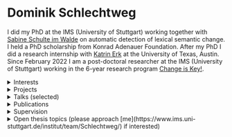 # Dominik Schlechtweg

I did my PhD at the IMS (University of Stuttgart) working together with [Sabine Schulte im Walde](https://www.ims.uni-stuttgart.de/en/institute/team/Schulte-im-Walde-00001/) on automatic detection of lexical semantic change. I held a PhD scholarship from Konrad Adenauer Foundation. After my PhD I did a research internship with [Katrin Erk](https://www.katrinerk.com/) at the University of Texas, Austin. Since February 2022 I am a post-doctoral researcher at the IMS (University of Stuttgart) working in the 6-year research program [Change is Key!](https://www.ims.uni-stuttgart.de/forschung/projekte/change-is-key/).
<details>
<summary>Interests</summary>

- optimization of human text data annotation processes  
- automation of lexicographic processes  
- application of lexical semantic computational models  
- statistical modeling of word meaning  

</details>
<details>
<summary>Projects</summary>

- **Word Usage Graphs** represent usages of a word as nodes in a graph which are connected by weighted edges representing (human-annotated) semantic proximity.  
    [[blog]](https://blog.junge-sprachwissenschaft.de/2021/08/01/Schlechtweg-DURel-Annotation-Tool.html) [[link]](https://www.ims.uni-stuttgart.de/data/wugs)
- **DURel Annotation Tool** to obtain word usage graphs from human annotations  
  [[slides]](publications/210503-durel-slides.pdf)  [[poster]](publications/210516-poster-durel-tool.pdf)  [[blog]](https://blog.junge-sprachwissenschaft.de/2021/08/01/Schlechtweg-DURel-Annotation-Tool.html) [[link]](https://www.ims.uni-stuttgart.de/data/durel-tool)
- **LSCDiscovery: A shared task on semantic change discovery and detection in Spanish**  
 [[pdf]](https://aclanthology.org/2022.lchange-1.16/)    [[link]](https://fdzr.github.io/lscdiscovery/)
- **SemEval-2020 Task 1: Unsupervised Lexical Semantic Change Detection**  
 [[pdf]](https://www.aclweb.org/anthology/2020.semeval-1.1/)  [[slides]](publications/201027-semeval-slides.pdf)   
- **Workshop on Empirical Studies of Word Sense Divergences across Language Varieties**  
    [[link]](https://www.ims.uni-stuttgart.de/events/dgfs-20-ws/)

</details>
<details>
<summary>Talks (selected)</summary>

- **DURel Annotation Tool - Prospects on a Workbench for Lexicographers**.  
Talk at Kick-Off Event of the RJ Research Program "Change is Key!", Gothenburg, September 8th, 2022.  
 [[slides]](publications/220908-slides-durel-tool.pdf)   [[link]](https://www.changeiskey.org/talk/kick-off-conference-day/)
- **Human and Computational Measurement of Lexical Semantic Change**.  
Keynote Talk at 3rd Workshop on Computational Detection of Language Change 2022 @ ACL, Dublin, May 26th, 2022.  
 [[slides]](publications/220324-thesis-slides.pdf)   [[link]](https://languagechange.org/events/2022-acl-lchange/)
- **Human and Computational Measurement of Lexical Semantic Change**.  
PhD Defense Talk at IMS, University of Stuttgart, March 24th, 2022.  
 [[slides]](publications/220324-thesis-slides.pdf)   
- **DURel Annotation Tool**.  
Talk at StuTS 69 + TaCoS 2021 (Online), May 9th, 2021.  
 [[slides]](publications/210503-durel-slides.pdf)  [[poster]](publications/210516-poster-durel-tool.pdf)  [[blog]](https://blog.junge-sprachwissenschaft.de/2021/08/01/Schlechtweg-DURel-Annotation-Tool.html) [[link]](https://talks.stuts.de/en/stuts69/public/events/512)
- **State-of-the-art models in lexical semantic change detection**.  
Invited Talk at SFB-TRR 161 (University of Konstanz), January 18th, 2021.  
 [[slides]](publications/210118-sota-lscd-slides.pdf)   [[link]](https://www.sfbtrr161.de/newsandpress/events_sfbtrr161/)
- **Sparse Usage Graphs as Model for Word Meaning in Context**.  
Keynote Talk at 2nd Workshop on Computational Detection of Language Change 2020, University of Gothenburg, November 25th, 2020.  
 [[slides]](publications/201125-wugs-slides.pdf)   [[link]](https://languagechange.org/events/2020-sltc-lcworkshop/)
- **Efficient Manual Word Sense Clustering on Historical Corpora**.  
Invited Talk at The Alan Turing Institute (London), November 11th, 2019.  
- **Second-order Co-occurrence Sensitivity of Skip-Gram with Negative Sampling**.  
Invited Talk at CIS, LMU Munich, July 24th, 2019.  
 [[slides]](publications/190723-slides-second-order.pdf)   [[link]](https://www.cis.uni-muenchen.de/~fraser/topics_nlp_2019_SS/)
- **A Wind of Change: Detecting and Evaluating Lexical Semantic Change across Times and Domains**.  
Invited Talk at University of Helsinki, February 10th, 2019.  
 [[slides]](publications/190626-slides-woc.pdf)   [[link]](https://www.helsinki.fi/en/helsinki-centre-for-digital-humanities/workshop-on-lexical-semantic-change)
- **Comparing Annotation Frameworks for Lexical Semantic Change**.  
Talk at 1st Workshop on Computational Detection of Language Change 2018, University of Gothenburg, November 7th, 2018.  
 [[slides]](https://spraakbanken.gu.se/sites/spraakbanken.gu.se/files/181107-compare-annot.pdf)   
- **Problems of DURel annotation measures for semantic change**.  
Talk at SemRel research group at IMS, University of Stuttgart, February 1st, 2018.  
 [[slides]](publications/180201-problems-slides.pdf)   

</details>
<details>
<summary>Publications</summary>

- **LSCDiscovery: A shared task on semantic change discovery and detection in Spanish**. 2022.  
Frank D. Zamora-Reina, Felipe Bravo-Marquez, Dominik Schlechtweg  
 Proceedings of the 3rd International Workshop on Computational Approaches to Historical Language Change  
 [[pdf]](https://aclanthology.org/2022.lchange-1.16/)  [[slides]](publications/220527-slides-lscdiscovery.pdf)     [[bib]](publications/bib/Zamora2022lscd.bib) 
- **DiaWUG: A Dataset for Diatopic Lexical Semantic Variation in Spanish**. 2022.  
Gioia Baldissin, Dominik Schlechtweg, Sabine Schulte im Walde  
 Proceedings of the 13th Language Resources and Evaluation Conference  
 [[pdf]](https://aclanthology.org/2022.lrec-1.278/)  [[slides]](publications/220607-diawug-slides.pdf)  [[poster]](publications/220615-diawug-poster.pdf)  [[video]](https://s3.eu-west-2.wasabisys.com/lrec2022/posters/1029.mp4)   [[bib]](publications/bib/Baldissin2022diawug.bib) 
- **Modeling Sense Structure in Word Usage Graphs with the Weighted Stochastic Block Model**. 2021.  
Dominik Schlechtweg, Enrique Castaneda, Jonas Kuhn, Sabine Schulte im Walde  
 Proceedings of *SEM 2021: The Tenth Joint Conference on Lexical and Computational Semantics, 241-251  
 [[pdf]](https://aclanthology.org/2021.starsem-1.23)  [[slides]](publications/210717-wsbm-slides.pdf)  [[poster]](publications/210717-wsbm-poster.pdf)  [[video]](https://www.youtube.com/watch?v=72guBe0gzCA)   [[bib]](publications/bib/Schlechtweg2021wsbm.bib) 
- **Lexical Semantic Change Discovery**. 2021.  
Sinan Kurtyigit, Maike Park, Dominik Schlechtweg, Jonas Kuhn, Sabine Schulte im Walde  
 Proceedings of the 59th Annual Meeting of the Association for Computational Linguistics and the 11th International Joint Conference on Natural Language Processing (Volume 1: Long Papers)  
 [[pdf]](https://aclanthology.org/2021.acl-long.543/)  [[slides]](publications/210707-discovery-slides.pdf)   [[video]](https://underline.io/lecture/25774-lexical-semantic-change-discovery)   [[bib]](publications/bib/Kurtyigit2021discovery.bib) 
- **More than just Frequency? Demasking Unsupervised Hypernymy Prediction Methods**. 2021.  
Thomas Bott, Dominik Schlechtweg, Sabine Schulte im Walde  
 Proceedings of the Joint Conference of the 59th Annual Meeting of the Association for Computational Linguistics and the 11th International Joint Conference on Natural Language Processing (Findings)  
 [[pdf]](https://aclanthology.org/2021.findings-acl.16/)      [[bib]](publications/bib/Bott2021frequency.bib) 
- **Regression Analysis of Lexical and Morpho-Syntactic Properties of Kiezdeutsch**. 2021.  
Diego Frassinelli, Gabriella Lapesa, Reem Alatrash, Dominik Schlechtweg, Sabine Schulte im Walde  
 Proceedings of the Eighth Workshop on NLP for Similar Languages, Varieties and Dialects, 21-27  
 [[pdf]](https://www.aclweb.org/anthology/2021.vardial-1.3)      [[bib]](publications/bib/frassinelli-etal-2021-regression.bib) 
- **DWUG: A large Resource of Diachronic Word Usage Graphs in Four Languages**. 2021.  
Dominik Schlechtweg, Nina Tahmasebi, Simon Hengchen, Haim Dubossarsky, Barbara McGillivray  
 Proceedings of the 2021 Conference on Empirical Methods in Natural Language Processing, 7079-7091  
 [[pdf]](https://aclanthology.org/2021.emnlp-main.567)  [[slides]](publications/211009-dwug-slides.pdf)  [[poster]](publications/211013-dwug-poster.pdf)  [[video]](https://underline.io/lecture/37260-dwug-a-large-resource-of-diachronic-word-usage-graphs-in-four-languages)  [[blog]](https://blog.junge-sprachwissenschaft.de/2021/08/01/Schlechtweg-DURel-Annotation-Tool.html)  [[bib]](publications/bib/Schlechtweg2021dwug.bib) 
- **Explaining and Improving BERT Performance on Lexical Semantic Change Detection**. 2021.  
Severin Laicher, Sinan Kurtyigit, Dominik Schlechtweg, Jonas Kuhn, Sabine Schulte im Walde  
 Proceedings of the 16th Conference of the European Chapter of the Association for Computational Linguistics: Student Research Workshop, 192-202  
 [[pdf]](https://aclanthology.org/2021.eacl-srw.25)   [[poster]](publications/210410-explaining-poster.pdf)    [[bib]](publications/bib/Laicher2021explaining.bib) 
- **Effects of Pre- and Post-Processing on type-based Embeddings in Lexical Semantic Change Detection**. 2021.  
Jens Kaiser, Sinan Kurtyigit, Serge Kotchourko, Dominik Schlechtweg  
 Proceedings of the 16th Conference of the European Chapter of the Association for Computational Linguistics: Main Volume, 125-137  
 [[pdf]](https://aclanthology.org/2021.eacl-main.10)   [[poster]](publications/210410-effects-poster.pdf)  [[video]](https://www.virtual2021.eacl.org/paper_main.65.html)   [[bib]](publications/bib/Kaiser2021effects.bib) 
- **Challenges for Computational Lexical Semantic Change**. 2021.  
Simon Hengchen, Nina Tahmasebi, Dominik Schlechtweg, Haim Dubossarsky  
 Computational Approaches to Semantic Change  
 [[pdf]](https://arxiv.org/abs/2101.07668v1)      [[bib]](publications/bib/hengchen2021challenges.bib) 
- **CL-IMS @ DIACR-Ita: Volente o Nolente: BERT does not outperform SGNS on Semantic Change Detection**. 2020.  
Severin Laicher, Gioia Baldissin, Enrique Castaneda, Dominik Schlechtweg, Sabine Schulte im Walde  
 Proceedings of the 7th evaluation campaign of Natural Language Processing and Speech tools for Italian (EVALITA 2020)  
 [[pdf]](https://arxiv.org/abs/2011.07247)      [[bib]](publications/bib/laicher-etal-2020-volente.bib) 
- **OP-IMS @ DIACR-Ita: Back to the Roots: SGNS+OP+CD still rocks Semantic Change Detection**. 2020.  
Jens Kaiser, Dominik Schlechtweg, Sabine Schulte im Walde  
 Proceedings of the 7th evaluation campaign of Natural Language Processing and Speech tools for Italian (EVALITA 2020)  
 [[pdf]](https://arxiv.org/abs/2011.03258)  [[slides]](publications/201216-slides-opims.pdf)   [[video]](https://vimeo.com/487845549)   [[bib]](publications/bib/kaiser-etal-2020-roots.bib) *Winning Submission!*
- **SemEval-2020 Task 1: Unsupervised Lexical Semantic Change Detection**. 2020.  
Dominik Schlechtweg, Barbara McGillivray, Simon Hengchen, Haim Dubossarsky, Nina Tahmasebi  
 Proceedings of the 14th International Workshop on Semantic Evaluation  
 [[pdf]](https://www.aclweb.org/anthology/2020.semeval-1.1/)  [[slides]](publications/201027-semeval-slides.pdf)   [[video]](https://languagechange.org/events/2020-semeval-2020-task1/semeval_task1.mp4)   [[bib]](publications/bib/schlechtweg-etal-2020-semeval.bib) 
- **IMS at SemEval-2020 Task 1: How low can you go? Dimensionality in Lexical Semantic Change Detection**. 2020.  
Jens Kaiser, Dominik Schlechtweg, Sean Papay, Sabine Schulte im Walde  
 Proceedings of the 14th International Workshop on Semantic Evaluation  
 [[pdf]](https://arxiv.org/abs/2008.03164)      [[bib]](publications/bib/kaiser-etal-2020-IMS.bib) 
- **CCOHA: Clean Corpus of Historical American English**. 2020.  
Reem Alatrash, Dominik Schlechtweg, Jonas Kuhn, Sabine Schulte im Walde  
 Proceedings of the 12th Language Resources and Evaluation Conference, 6958-6966  
 [[pdf]](https://www.aclweb.org/anthology/2020.lrec-1.859)      [[bib]](publications/bib/alatrash-etal-2020-ccoha.bib) 
- **Shared Task: Lexical Semantic Change Detection in German**. 2020.  
Adnan Ahmad, Kiflom Desta, Fabian Lang, Dominik Schlechtweg  
 CoRR  
 [[pdf]](https://arxiv.org/abs/2001.07786)      [[bib]](publications/bib/AhmadEtal2020.bib) 
- **Predicting Degrees of Technicality in Automatic Terminology Extraction**. 2020.  
Anna Hätty, Dominik Schlechtweg, Michael Dorna, Sabine Schulte im Walde  
 Proceedings of the 58th Annual Meeting of the Association for Computational Linguistics  
 [[pdf]](https://www.aclweb.org/anthology/2020.acl-main.258/)    [[video]](https://slideslive.com/38928698/predicting-degrees-of-technicality-in-automatic-terminology-extraction)   [[bib]](publications/bib/haetty-etal-2020-technicality.bib) 
- **Simulating Lexical Semantic Change from Sense-Annotated Data**. 2020.  
Dominik Schlechtweg, Sabine Schulte im Walde  
 The Evolution of Language: Proceedings of the 13th International Conference (EvoLang13)  
 [[pdf]](http://brussels.evolang.org/proceedings/paper.html?nr=9)      [[bib]](publications/bib/schlechtweg-walde-2020.bib) 
- **Time-Out: Temporal Referencing for Robust Modeling of Lexical Semantic Change**. 2019.  
Haim Dubossarsky, Simon Hengchen, Nina Tahmasebi, Dominik Schlechtweg  
 Proceedings of the 57th Annual Meeting of the Association for Computational Linguistics, 457-470  
 [[pdf]](https://www.aclweb.org/anthology/P19-1044/)   [[poster]](https://languagechange.org/ACL-poster-Dubossarsky_A0_poster.pdf)    [[bib]](publications/bib/Dubossarskyetal19.bib) 
- **Second-order Co-occurrence Sensitivity of Skip-Gram with Negative Sampling**. 2019.  
Dominik Schlechtweg, Cennet Oguz, Sabine Schulte im Walde  
 Proceedings of the 2019 ACL Workshop BlackboxNLP: Analyzing and Interpreting Neural Networks for NLP, 24-30  
 [[pdf]](https://www.aclweb.org/anthology/W19-4803/)   [[poster]](publications/190729-poster-socssgns.pdf)    [[bib]](publications/bib/Schlechtwegetal19SecondOrder.bib) 
- **A Wind of Change: Detecting and Evaluating Lexical Semantic Change across Times and Domains**. 2019.  
Dominik Schlechtweg, Anna Hätty, Marco del Tredici, Sabine Schulte im Walde  
 Proceedings of the 57th Annual Meeting of the Association for Computational Linguistics, 732-746  
 [[pdf]](https://www.aclweb.org/anthology/P19-1072/)  [[slides]](publications/190626-slides-woc.pdf)  [[poster]](publications/190729-poster-woc.pdf)    [[bib]](publications/bib/Schlechtwegetal19.bib) 
- **SURel: A Gold Standard for Incorporating Meaning Shifts into Term Extraction**. 2019.  
Anna Hätty, Dominik Schlechtweg, Sabine Schulte im Walde  
 Proceedings of the 8th Joint Conference on Lexical and Computational Semantics, 1-8  
 [[pdf]](https://www.aclweb.org/anthology/S19-1001/)      [[bib]](publications/bib/haettySurel-2019.bib) 
- **Diachronic Usage Relatedness (DURel): A Framework for the Annotation of Lexical Semantic Change**. 2018.  
Dominik Schlechtweg, Sabine Schulte im Walde, Stefanie Eckmann  
 Proceedings of the 2018 Conference of the North American Chapter  of the Association for Computational Linguistics: Human Language Technologies, 169-174  
 [[pdf]](https://www.aclweb.org/anthology/N18-2027/)  [[slides]](publications/171121-durel-slides.pdf)  [[poster]](publications/180528-durel-poster.pdf)    [[bib]](publications/bib/Schlechtwegetal18.bib) 
- **Distribution-based prediction of the degree of grammaticalization for German prepositions**. 2018.  
Dominik Schlechtweg, Sabine Schulte im Walde  
 The Evolution of Language: Proceedings of the 12th International Conference (EVOLANGXII)  
 [[pdf]](https://arxiv.org/abs/1804.06719)      [[bib]](publications/bib/SchlechtwegWalde18.bib) 
- **Hypernyms under Siege: Linguistically-motivated Artillery for Hypernymy Detection**. 2017.  
Vered Shwartz, Enrico Santus, Dominik Schlechtweg  
 Proceedings of the 15th Conference of the European Chapter of the Association for Computational Linguistics, Valencia, Spain, 65-75  
 [[pdf]](https://www.aclweb.org/anthology/E17-1007/)      [[bib]](publications/bib/Shwartz2017.bib) 
- **German in Flux: Detecting Metaphoric Change via Word Entropy**. 2017.  
Dominik Schlechtweg, Stefanie Eckmann, Enrico Santus, Sabine Schulte im Walde, Daniel Hole  
 Proceedings of the 21st Conference on Computational Natural Language Learning, 354-367  
 [[pdf]](https://www.aclweb.org/anthology/K17-1036/)      [[bib]](publications/bib/schlechtweg-EtAl-2017-CoNLL.bib) 
- **Exploitation of Co-reference in Distributional Semantics**. 2016.  
Dominik Schlechtweg  
 Proceedings of the Tenth International Conference on Language Resources and Evaluation (LREC 2016)  
 [[pdf]](https://aclanthology.org/L16-1022/)      [[bib]](publications/bib/schlechtweg16.bib) 

</details>
<details>
<summary>Supervision</summary>

- Reem Alatrash  
**Computational Analysis of Syntactic and Semantic Variation in Kiezdeutsch** (Master thesis).  
  [[slides]](publications/200115-kiezdeutsch-slides.pdf)   
- Tejaswi Choppa  
**Organization of human annotation processes** (Student researcher).  
- Gioia Baldissin  
**Unsupervised detection of diatopic lexical semantic variation in Spanish** (Master thesis).  
  [[slides]](publications/220607-diawug-slides.pdf)   
- Pedro G. Bascoy  
**DURel Annotation Tool** (Student researcher).  
    [[link]](https://www.ims.uni-stuttgart.de/data/durel-tool)
- Christian Bartsch  
**Predicting Synchronic and Diachronic Semantic Generality with Models of Hypernymy** (Bachelor thesis).  
- Thomas Bott  
**Unsupervised Models of Hypernymy for German Subordinate Noun Phrases** (Bachelor thesis).  
  [[slides]](publications/211214-demasking-slides.pdf)   
- Andres Cabero  
**Computational annotators of semantic proximity** (Student researcher).  
- Enrique Castaneda  
**Efficient Online Word-Sense Clustering on Human Relatedness Judgments** (Bachelor thesis).  
- Nishan Chatterjee  
**DURel Annotation Tool** (Student researcher).  
    [[link]](https://www.ims.uni-stuttgart.de/data/durel-tool)
- Vaibhav Jain  
**Historical Word Sense Induction** (Internship).  
- Jens Kaiser  
**Dimensionality and Noise in Models of Semantic Change Detection** (Bachelor thesis).  
 [[pdf]](https://elib.uni-stuttgart.de/handle/11682/11202)    
- Serge Kotchourko  
**Optimizing Human Annotation of Word Usage Graphs in a Realistic Simulation Environment** (Bachelor thesis).  
  [[slides]](publications/211206-simul-slides.pdf)   
- Sinan Kurtyigit  
**Lexical Semantic Change Discovery** (Bachelor thesis).  
 [[pdf]](https://elib.uni-stuttgart.de/handle/11682/11558)  [[slides]](publications/211201-discovery-slides.pdf)   
- Severin Laicher  
**Historical Word Sense Clustering with Deep Contextualised Word Embeddings** (Bachelor thesis).  
  [[slides]](publications/200924-historical-slides.pdf)   
- Frank David Zamora Reina  
**Lexical Semantic Change Detection in Spanish** (PhD thesis).  
- Benjamin Tunc  
**Optimierung von Clustering von Wortverwendungsgraphen** (Bachelor thesis).  
 [[pdf]](https://elib.uni-stuttgart.de/handle/11682/11923)  [[slides]](publications/211201-optimierung-wugs.pdf)   
- Lukas Theuer Linke  
**Visualization of Word Usage Graphs** (Bachelor thesis).  
- Nash Whaley  
**Standardization of semantic annotation processes** (Student researcher).  
- Tuo Zhang  
**Automating computational annotation of semantic proximity** (Student researcher).  

</details>
<details>
<summary>Open thesis topics (please approach [me](https://www.ims.uni-stuttgart.de/institut/team/Schlechtweg/) if interested)</summary>

- **Detection of ambiguous word usages**  
Many word usages are ambiguous. Often such usages are are regarded as noise and removed from datasets. However, in lexicographic analysis such usages represent rather interesting cases, as they may be instances of a new sense. The student shall review relevant literature, define an ambiguity detection task and use recent word sense annotation [datasets](https://www.ims.uni-stuttgart.de/data/wugs) and evaluate models on these tasks. The best models shall be implemented as annotators for an online system.<br> Primary references: [P1](https://www.jair.org/index.php/jair/article/view/12752), [P2](https://thesai.org/Publications/ViewPaper?Volume=9&Issue=11&Code=IJACSA&SerialNo=49), [P3](https://medium.com/swlh/a-simple-guide-on-using-bert-for-text-classification-bbf041ac8d04)<br> Secondary references: [S1](https://journals.sagepub.com/doi/abs/10.1177/15257401040250020401?journalCode=cdqc), [S2](https://link.springer.com/article/10.1007/s10515-019-00261-7), [S3](https://www.researchgate.net/publication/344459371_Detecting_Indonesian_ambiguous_sentences_using_Boyer-Moore_algorithm), [S4](https://nlp4re.github.io/2020/reqeval.html)
- **Detection of semantic variation and sense number in word usage samples**  
Detecting the semantic variation in word usage samples is not a usual NLP task. However, semantic variation is a useful input to lexicographic analysis, where it can be used as a starting point to discover words with new senses. The student shall proceed by reviewing the literature on semantic variation, defining various tasks based on different measures of semantic variation (e.g. number of senses or average semantic proximity), and adapting and evaluate Word-in-Context models on these tasks [P3]. The best models shall be implemented as annotators for an online system.<br> Primary references: [P1](https://aclanthology.org/N18-2027/), [P2](https://aclanthology.org/2020.semeval-1.4/), [P3](https://www.dialog-21.ru/media/5491/arefyevnplusetal133.pdf)<br> Secondary references: [S1](https://onlinelibrary.wiley.com/doi/full/10.1111/cogs.12943)
- **Detection of non-recorded word senses**  
Dictionaries cover the senses of words at a particular point of time. When a word gains a new sense in a speaker community, its dictionary entry may become outdated. Lexicographers regularly check dictionaries for such outdated entries. The aim of the thesis will be to discover outdated dictionary entries in a modern German or Swedish dictionary by comparing target word usages from modern reference corpora to dictionary entries for the target word. The basic task to solve will be to decide whether the sense of a given word usage is covered by any of the dictionary entries or not. The main difficulty will be that a dictionary entry provides only limited information, which is not sufficient to train a standard Word Sense Disambiguation (WSD) system (sometimes only one example sentence besides the sense definition). Possible solutions shall be explored and tested, including zero-shot WSD systems [P1], unsupervised Word Sense Induction systems [P4] and unsupervised Lexical Semantic Change Detection systems [P5].<br> Primary references: [P1](https://aclanthology.org/P19-1568/), [P2](https://aclanthology.org/N06-1017/), [P3](https://aclanthology.org/2021.naacl-main.142/), [P4](https://aclanthology.org/D18-1523/), [P5](https://aclanthology.org/2021.acl-long.543/)<br> Secondary references: [S1](https://aclanthology.org/C04-1177/)
- **Detection of sense-representative uses in word usage samples**  
Word senses can be seen as sets of word uses with similar meanings. For the purpose of human annotation of these word senses or their description in dictionaries it can be helpful to pick representative uses from each word sense cluster, and even more helpful to do this automatically. Such a representative use should fulfill requirements such as clarity, non-ambiguity and agreement between annotators. I am not aware of any systematic approaches to automatically detect sense-representative word uses. The process of the thesis shall be to review literature, define the concept of sense-representativeness, create a small data set, define a task on the data set, define models for the task based on WSI and to evaluate these models on the task. The starting point can be the existing [RefWUG](https://www.ims.uni-stuttgart.de/data/wugs) data set using sense-representative uses, and data sets for graded word sense annotation, such as [DWUG LA](https://zenodo.org/record/5255228) and [WSsim](http://www.dianamccarthy.co.uk/downloads/WordMeaningAnno2012/).
- **Detection of annotation bots for semantic annotation systems**  
Online annotation services have the problem that automatic annotation bots imitate humans to create a large number of "fake" annotations generating large revenues for the attacker. The aim of the thesis will be to detect such annotation bots in the [DURel annotation tool](https://www.ims.uni-stuttgart.de/data/durel-tool) by analysing output of human and computational annotators. The outcome shall be an automatic detection mechanism in the DURel tool.
- **Implementation of computational annotators for lexicographic tasks**  
A number of lexical semantic NLP tasks are relevant for lexicography, amongst them the [Word-in-Context](https://aclanthology.org/N19-1128/) task asking to predict whether two uses of a word have the same meaning and the [Lexical Semantic Change Detection](https://aclanthology.org/2020.semeval-1.1/) task asking to predict whether two time-specific samples of uses have the same sense distribution. The aim of the thesis is to implement and evaluate simple and robust computational models for a range of lexicography-related semantic tasks (see open topics below), to integrate these into an online interface for lexicographic analysis and to evaluate the usefulness of the models for everyday lexicography.
- **Open topics on computational lexical semantics and lexicography**  
Any topic of your choice with regard the below-mentioned lexical semantic tasks:<br> <br> *Use-level*<br> - Word Sense Induction (WSI), based on WiC annotation<br> - Word Sense Disambiguation (WSD)<br> - Lexical Replacement Annotation<br> - Abstractness Level Annotation<br> - Sentiment Level Annotation<br> - Ambiguity Annotation<br> <br> *Use-pair-level*<br> - Semantic Proximity Annotation (aka Word-in-Context, WiC)<br> - Semantic Relation Annotation (SRA)<br> <br> *Lemma-level*:<br> - Lexical Semantic Change Detection (LSCD), based on WSI or WSD<br> - Number of Senses Detection, based on WSI or WSD<br> - Change Type Detection, based on WSI or WSD + SRA<br> <br> *Sense-level*:<br> - Detection of Sense-Representative Uses, based on WSI or WSD<br> - Generation of Sense Descriptions, based on WSI or WSD<br> <br>
- **Prediction explanation for Lexical Semantic Change Detection**  
The [LSCDBenchmark](https://github.com/Garrafao/LSCDBenchmark) implements various automatic models of Lexical Semantic Change Detection to predict binary or graded change labels for target words from their uses from different time periods. However, historical linguists are not only interested in the question *whether* a word changed, but also *how* it changed [[1]](https://arxiv.org/abs/2101.07668v1). The aim of the thesis is to derive descriptions of the senses which were lost/gained or changed in frequency from model predictions, to detect sense/change representative uses and information on the semantic relation of old and new senses.
- **Annotation disagreement detection in Word Usage Graphs**  
Traditionally, annotator disagreements have been regarded as noise and were removed from data sets, but [recent approaches](https://pure.itu.dk/portal/en/publications/learning-from-disagreement-a-survey) try to treat disagreements as signal, using them for model training. Word sense annotation is an annotation task yielding comparably low inter-annotator agreement. The aim of the thesis is to analyze disagreements in recent word sense annotation [datasets](https://www.ims.uni-stuttgart.de/data/wugs) representing uses of a word as nodes in a graph which are connected by weighted edges representing (human-annotated) semantic proximity. These can be clustered to infer word senses on the graph. The thesis shall examine how annotator disagreements can be detected an how they can be exploited to [infer word senses on the annotated graphs](https://aclanthology.org/2021.emnlp-main.567/).
- **Adjustment of sense granularity for clustering on Word Usage Graphs**  
[Word Usage Graphs](https://www.ims.uni-stuttgart.de/data/wugs) represent uses of a word as nodes in a graph which are connected by weighted edges representing (human-annotated) semantic proximity. These can be clustered to infer word senses on the graph. Adjusting parameters on existing clustering approaches should allow to infer word senses of varying granularity. The process of the thesis shall be to review literature on sense granularity and clustering, create a small data set of word sense definitions with different granularities, and to evaluate clustering solutions obtained on the graphs against the data set.
- **Estimation of Jensen Shannon Divergence for skewed probability distributions**  
The Jensen Shannon Divergence (JSD) between word sense distributions is an important measure of semantic change [[1]](https://aclanthology.org/2020.semeval-1.1/). Interestingly, it can be approximated from pairwise usage distances avoiding the need to cluster usages [[2]](http://www.dialog-21.ru/media/5492/arefyevnvplusbykovda134.pdf). The aim of the thesis is to formulate various approximations of the JSD and to estimate their bias empirically.

</details>
